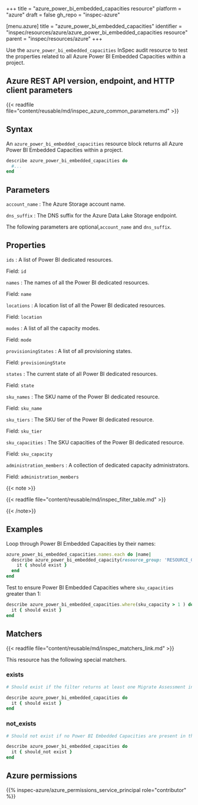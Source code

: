 +++
title = "azure_power_bi_embedded_capacities resource"
platform = "azure"
draft = false
gh_repo = "inspec-azure"

[menu.azure]
title = "azure_power_bi_embedded_capacities"
identifier = "inspec/resources/azure/azure_power_bi_embedded_capacities resource"
parent = "inspec/resources/azure"
+++

Use the `azure_power_bi_embedded_capacities` InSpec audit resource to test the properties related to all Azure Power BI Embedded Capacities within a project.

## Azure REST API version, endpoint, and HTTP client parameters

{{< readfile file="content/reusable/md/inspec_azure_common_parameters.md" >}}

## Syntax

An `azure_power_bi_embedded_capacities` resource block returns all Azure Power BI Embedded Capacities within a project.

```ruby
describe azure_power_bi_embedded_capacities do
  #...
end
```

## Parameters

`account_name`
: The Azure Storage account name.

`dns_suffix`
: The DNS suffix for the Azure Data Lake Storage endpoint.

The following parameters are optional,`account_name` and `dns_suffix`.

## Properties

`ids`
: A list of Power BI dedicated resources.

  Field: `id`

`names`
: The names of all the Power BI dedicated resources.

  Field: `name`

`locations`
: A location list of all the Power BI dedicated resources.

  Field: `location`

`modes`
: A list of all the capacity modes.

  Field: `mode`

`provisioningStates`
: A list of all provisioning states.

  Field: `provisioningState`

`states`
: The current state of all Power BI dedicated resources.

  Field: `state`

`sku_names`
: The SKU name of the Power BI dedicated resource.

  Field: `sku_name`

`sku_tiers`
: The SKU tier of the Power BI dedicated resource.

  Field: `sku_tier`

`sku_capacities`
: The SKU capacities of the Power BI dedicated resource.

  Field: `sku_capacity`

`administration_members`
: A collection of dedicated capacity administrators.

  Field: `administration_members`

{{< note >}}

{{< readfile file="content/reusable/md/inspec_filter_table.md" >}}

{{< /note>}}

## Examples

Loop through Power BI Embedded Capacities by their names:

```ruby
azure_power_bi_embedded_capacities.names.each do |name|
  describe azure_power_bi_embedded_capacity(resource_group: 'RESOURCE_GROUP', name: name) do
    it { should exist }
  end
end
```

Test to ensure Power BI Embedded Capacities where `sku_capacities` greater than 1:

```ruby
describe azure_power_bi_embedded_capacities.where(sku_capacity > 1 ) do
  it { should exist }
end
```

## Matchers

{{< readfile file="content/reusable/md/inspec_matchers_link.md" >}}

This resource has the following special matchers.

### exists

```ruby
# Should exist if the filter returns at least one Migrate Assessment in the project and the resource group.

describe azure_power_bi_embedded_capacities do
  it { should exist }
end
```

### not_exists

```ruby
# Should not exist if no Power BI Embedded Capacities are present in the project and the resource group.

describe azure_power_bi_embedded_capacities do
  it { should_not exist }
end
```

## Azure permissions

{{% inspec-azure/azure_permissions_service_principal role="contributor" %}}
